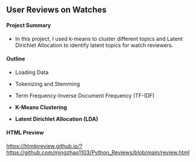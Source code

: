 ## User Reviews on Watches

#### Project Summary 

- In this project, I used k-means to cluster different topics and Latent Dirichlet Allocation to identify latent topics for watch reviewers.

#### Outline

- Loading Data

- Tokenizing and Stemming

- Term Frequency-Inverse Document Frequency (TF-IDF)

- **K-Means Clustering**

- **Latent Dirichlet Allocation (LDA)**

#### HTML Preview

https://htmlpreview.github.io/?https://github.com/mingzhao1103/Python_Reviews/blob/main/review.html
